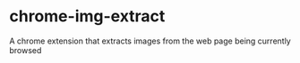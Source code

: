 # chrome-img-extract
A chrome extension that extracts images from the web page being currently browsed
